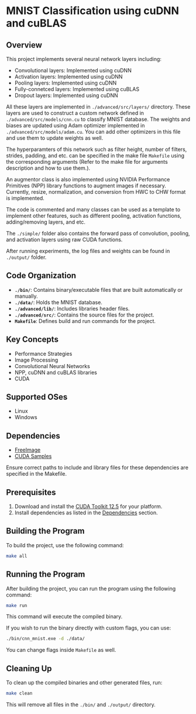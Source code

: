 # MNIST Classification using cuDNN and cuBLAS 

## Overview

This project implements several neural network layers including:

- Convolutional layers: Implemented using cuDNN
- Activation layers: Implemented using cuDNN
- Pooling layers: Implemented using cuDNN
- Fully-connetced layers: Implemented using cuBLAS
- Dropout layers: Implemented using cuDNN

All these layers are implemented in `./advanced/src/layers/` directory. These layers are used to construct a custom network defined in `./advanced/src/models/cnn.cu` to classify MNIST database. The weights and biases are updated using Adam optimizer implemented in `./advanced/src/models/adam.cu`. You can add other optimizers in this file and use them to update weights as well.

The hyperparamters of this network such as filter height, number of filters, strides, padding, and etc. can be specified in the make file `Makefile` using the corresponding arguments (Refer to the make file for arguments description and how to use them.).

An augmentor class is also implemented using NVIDIA Performance Primitives (NPP) library functions to augment images if necessary. Currently, resize, normalization, and conversion from HWC to CHW format is implemented.

The code is commented and many classes can be used as a template to implement other features, such as different pooling, activation functions, adding/removing layers, and etc.

The `./simple/` folder also contains the forward pass of convolution, pooling, and activation layers using raw CUDA functions. 

After running experiments, the log files and weights can be found in `./output/` folder.

## Code Organization

- **`./bin/`**: Contains binary/executable files that are built automatically or manually.
- **`./data/`**: Holds the MNIST database.
- **`./advanced/lib/`**: Includes libraries header files.
- **`./advanced/src/`**: Contains the source files for the project.
- **`Makefile`**: Defines build and run commands for the project.

## Key Concepts

- Performance Strategies
- Image Processing
- Convolutional Neural Networks
- NPP, cuDNN and cuBLAS libraries
- CUDA 

## Supported OSes

- Linux
- Windows

## Dependencies

- [FreeImage](https://freeimage.sourceforge.io/)
- [CUDA Samples](https://github.com/NVIDIA/cuda-samples)

Ensure correct paths to include and library files for these dependencies are specified in the Makefile.

## Prerequisites

1. Download and install the [CUDA Toolkit 12.5](https://developer.nvidia.com/cuda-downloads) for your platform.
2. Install dependencies as listed in the [Dependencies](#dependencies) section.

## Building the Program

To build the project, use the following command:

```bash
make all
```

## Running the Program
After building the project, you can run the program using the following command:

```bash
make run
```

This command will execute the compiled binary.

If you wish to run the binary directly with custom flags, you can use:

```bash
./bin/cnn_mnist.exe -d ./data/ 
```

You can change flags inside `Makefile` as well.

## Cleaning Up
To clean up the compiled binaries and other generated files, run:


```bash
make clean
```

This will remove all files in the `./bin/` and `./output/` directory.
